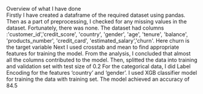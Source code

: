 Overview of what I have done			
	Firstly I have created a dataframe of the required dataset using pandas.
Then as a part of preprocessing, I checked for any missing values in the dataset.
Fortunately, there was none.
The dataset had columns :'customer_id','credit_score', 'country', 'gender', 'age', 'tenure', 'balance', 'products_number', 'credit_card', 'estimated_salary','churn'.
Here churn is the target variable
Next I used crosstab and mean to find appropriate features for training the model.
From the analysis, I concluded that almost all the columns contributed to the model.
Then, splitted the data into training and validation set with test size of 0.2
For the categorical data, I did Label Encoding for the features ‘country’ and ‘gender’.
I used XGB classifier model for training the data with training set.
The model achieved an accuracy of 84.5

